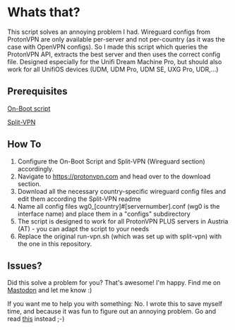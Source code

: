 # Whats that?
This script solves an annoying problem I had.
Wireguard configs from ProtonVPN are only available per-server and not per-country (as it was the case with OpenVPN configs).
So I made this script which queries the ProtonVPN API, extracts the best server and then uses the correct config file.
Designed especially for the Unifi Dream Machine Pro, but should also work for all UnifiOS devices (UDM, UDM Pro, UDM SE, UXG Pro, UDR,...)

## Prerequisites

[On-Boot script](https://github.com/unifi-utilities/unifios-utilities/tree/main/on-boot-script)

[Split-VPN](https://github.com/peacey/split-vpn)


## How To
1. Configure the On-Boot Script and Split-VPN (Wireguard section) accordingly.
2. Navigate to https://protonvpn.com and head over to the download section.
3. Download all the necessary country-specific wireguard config files and edit them according the Split-VPN readme
4. Name all config files wg0_[country]#[servernumber].conf (wg0 is the interface name) and place them in a "configs" subdirectory
5. The script is designed to work for all ProtonVPN PLUS servers in Austria (AT) - you can adapt the script to your needs
6. Replace the original run-vpn.sh (which was set up with split-vpn) with the one in this repository.

## Issues?
Did this solve a problem for you? That's awesome! I'm happy. Find me on [Mastodon](https://mastodon.social/@traktuner) and let me know :)

If you want me to help you with something: No. I wrote this to save myself time, and because it was fun to figure out an annoying problem. 
Go and read [this](https://snarky.ca/the-social-contract-of-open-source/) instead ;-)